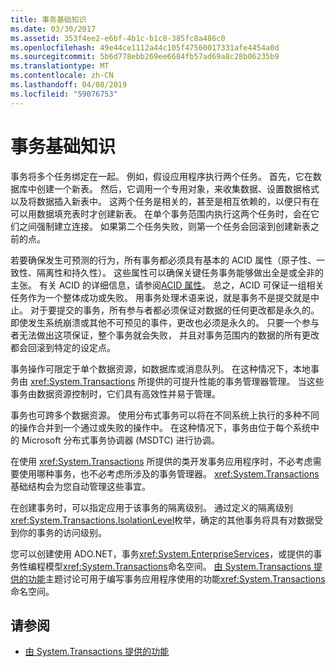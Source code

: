 ```yaml
---
title: 事务基础知识
ms.date: 03/30/2017
ms.assetid: 353f4ee2-e6bf-4b1c-b1c8-385fc8a486c0
ms.openlocfilehash: 49e44ce1112a44c105f47560017331afe4454a0d
ms.sourcegitcommit: 5b6d778ebb269ee6684fb57ad69a8c28b06235b9
ms.translationtype: MT
ms.contentlocale: zh-CN
ms.lasthandoff: 04/08/2019
ms.locfileid: "59076753"
---
```

# <a name="transaction-fundamentals"></a>事务基础知识
事务将多个任务绑定在一起。 例如，假设应用程序执行两个任务。 首先，它在数据库中创建一个新表。 然后，它调用一个专用对象，来收集数据、设置数据格式以及将数据插入新表中。 这两个任务是相关的，甚至是相互依赖的，以便只有在可以用数据填充表时才创建新表。 在单个事务范围内执行这两个任务时，会在它们之间强制建立连接。 如果第二个任务失败，则第一个任务会回滚到创建新表之前的点。  
  
 若要确保发生可预测的行为，所有事务都必须具有基本的 ACID 属性（原子性、一致性、隔离性和持久性）。 这些属性可以确保关键任务事务能够做出全是或全非的主张。 有关 ACID 的详细信息，请参阅[ACID 属性](https://go.microsoft.com/fwlink/?LinkId=98791)。 总之，ACID 可保证一组相关任务作为一个整体成功或失败。 用事务处理术语来说，就是事务不是提交就是中止。 对于要提交的事务，所有参与者都必须保证对数据的任何更改都是永久的。 即使发生系统崩溃或其他不可预见的事件，更改也必须是永久的。 只要一个参与者无法做出这项保证，整个事务就会失败， 并且对事务范围内的数据的所有更改都会回滚到特定的设定点。  
  
 事务操作可限定于单个数据资源，如数据库或消息队列。 在这种情况下，本地事务由 <xref:System.Transactions> 所提供的可提升性能的事务管理器管理。 当这些事务由数据资源控制时，它们具有高效性并易于管理。  
  
 事务也可跨多个数据资源。 使用分布式事务可以将在不同系统上执行的多种不同的操作合并到一个通过或失败的操作中。 在这种情况下，事务由位于每个系统中的 Microsoft 分布式事务协调器 (MSDTC) 进行协调。  
  
 在使用 <xref:System.Transactions> 所提供的类开发事务应用程序时，不必考虑需要使用哪种事务，也不必考虑所涉及的事务管理器。 <xref:System.Transactions> 基础结构会为您自动管理这些事宜。  
  
 在创建事务时，可以指定应用于该事务的隔离级别。 通过定义的隔离级别<xref:System.Transactions.IsolationLevel>枚举，确定的其他事务将具有对数据受到你的事务的访问级别。  
  
 您可以创建使用 ADO.NET，事务<xref:System.EnterpriseServices>，或提供的事务性编程模型<xref:System.Transactions>命名空间。 [由 System.Transactions 提供的功能](../../../../docs/framework/data/transactions/features-provided-by-system-transactions.md)主题讨论可用于编写事务应用程序使用的功能<xref:System.Transactions>命名空间。  
  
## <a name="see-also"></a>请参阅

- [由 System.Transactions 提供的功能](../../../../docs/framework/data/transactions/features-provided-by-system-transactions.md)
